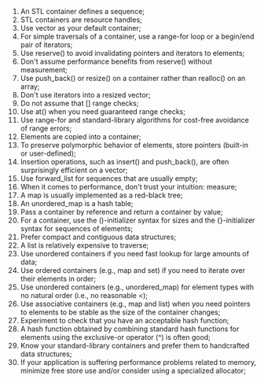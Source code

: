 1. An STL container defines a sequence;
2. STL containers are resource handles;
3. Use vector as your default container;
4. For simple traversals of a container, use a range-for loop or a begin/end pair of iterators;
5. Use reserve() to avoid invalidating pointers and iterators to elements;
6. Don't assume performance benefits from reserve() without measurement;
7. Use push_back() or resize() on a container rather than realloc() on an array;
8. Don't use iterators into a resized vector;
9. Do not assume that [] range checks;
10. Use at() when you need guaranteed range checks;
11. Use range-for and standard-library algorithms for cost-free avoidance of range errors;
12. Elements are copied into a container;
13. To preserve polymorphic behavior of elements, store pointers (built-in or user-defined);
14. Insertion operations, such as insert() and push_back(), are often surprisingly efficient on a vector;
15. Use forward_list for sequences that are usually empty;
16. When it comes to performance, don't trust your intuition: measure;
17. A map is usually implemented as a red-black tree;
18. An unordered_map is a hash table;
19. Pass a container by reference and return a container by value;
20. For a container, use the ()-initializer syntax for sizes and the {}-initializer syntax for sequences of elements;
21. Prefer compact and contiguous data structures;
22. A list is relatively expensive to traverse;
23. Use unordered containers if you need fast lookup for large amounts of data;
24. Use ordered containers (e.g., map and set) if you need to iterate over their elements in order;
25. Use unordered containers (e.g., unordered_map) for element types with no natural order (i.e., no reasonable <);
26. Use associative containers (e.g., map and list) when you need pointers to elements to be stable as the size of the container changes;
27. Experiment to check that you have an acceptable hash function;
28. A hash function obtained by combining standard hash functions for elements using the exclusive-or operator (^) is often good;
29. Know your standard-library containers and prefer them to handcrafted data structures;
30. If your application is suffering performance problems related to memory, minimize free store use and/or consider using a specialized allocator;